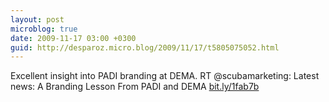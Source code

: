 ```yaml
---
layout: post
microblog: true
date: 2009-11-17 03:00 +0300
guid: http://desparoz.micro.blog/2009/11/17/t5805075052.html
---
```

Excellent insight into PADI branding at DEMA. RT @scubamarketing: Latest news:  A Branding Lesson From PADI and DEMA [bit.ly/1fab7b](http://bit.ly/1fab7b)
